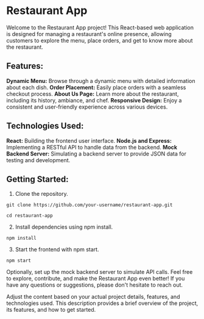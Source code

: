 # Restaurant App
Welcome to the Restaurant App project! This React-based web application is designed for managing a restaurant's online presence, allowing customers to explore the menu, place orders, and get to know more about the restaurant.

## Features:
**Dynamic Menu:** Browse through a dynamic menu with detailed information about each dish.
**Order Placement:** Easily place orders with a seamless checkout process.
**About Us Page:** Learn more about the restaurant, including its history, ambiance, and chef.
**Responsive Design:** Enjoy a consistent and user-friendly experience across various devices.
## Technologies Used:
**React:** Building the frontend user interface.
**Node.js and Express:** Implementing a RESTful API to handle data from the backend.
**Mock Backend Server:** Simulating a backend server to provide JSON data for testing and development.
## Getting Started:
1. Clone the repository.
```
git clone https://github.com/your-username/restaurant-app.git
```
```
cd restaurant-app
```
2. Install dependencies using npm install.
```
npm install
```
3. Start the frontend with npm start.
```
npm start
```
Optionally, set up the mock backend server to simulate API calls.
Feel free to explore, contribute, and make the Restaurant App even better! If you have any questions or suggestions, please don't hesitate to reach out.

Adjust the content based on your actual project details, features, and technologies used. This description provides a brief overview of the project, its features, and how to get started.





